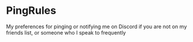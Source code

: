 # PingRules
My preferences for pinging or notifying me on Discord if you are not on my friends list, or someone who I speak to frequently
